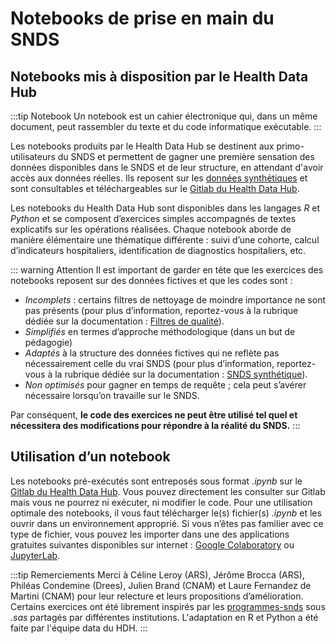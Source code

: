 # Notebooks de prise en main du SNDS
<!-- SPDX-License-Identifier: MPL-2.0 -->  

## Notebooks mis à disposition par le Health Data Hub
:::tip Notebook
Un notebook est un cahier électronique qui, dans un même document, peut rassembler du texte et du code informatique exécutable. 
:::

Les notebooks produits par le Health Data Hub se destinent aux primo-utilisateurs du SNDS et permettent de gagner une première sensation des données disponibles dans le SNDS et de leur structure, en attendant d'avoir accès aux données réelles. Ils reposent sur les [données synthétiques](donnees_synthetiques.md) et sont consultables et téléchargeables sur le [Gitlab du Health Data Hub]( https://gitlab.com/healthdatahub/formation/exercices-snds/-/tree/master/notebooks).

Les notebooks du Health Data Hub sont disponibles dans les langages *R* et *Python* et se composent d’exercices simples accompagnés de textes explicatifs sur les opérations réalisées. Chaque notebook aborde de manière élémentaire une thématique différente : suivi d’une cohorte, calcul d’indicateurs hospitaliers, identification de diagnostics hospitaliers, etc.

::: warning Attention
Il est important de garder en tête que les exercices des notebooks reposent sur des données fictives et que les codes sont :
-	*Incomplets* : certains filtres de nettoyage de moindre importance ne sont pas présents (pour plus d’information, reportez-vous à la rubrique dédiée sur la documentation : [Filtres de qualité](../fiches/scalpel_pipeline.md)).
-	*Simplifiés* en termes d’approche méthodologique (dans un but de pédagogie)
-	*Adaptés* à la structure des données fictives qui ne reflète pas nécessairement celle du vrai SNDS (pour plus d’information, reportez-vous à la rubrique dédiée sur la documentation : [SNDS synthétique](donnees_synthetiques.md)).
-	*Non optimisés* pour gagner en temps de requête ; cela peut s’avérer nécessaire lorsqu’on travaille sur le SNDS.


Par conséquent, **le code des exercices ne peut être utilisé tel quel et nécessitera des modifications pour répondre à la réalité du SNDS.**
:::

## Utilisation d’un notebook
Les notebooks pré-exécutés sont entreposés sous format *.ipynb* sur le [Gitlab du Health Data Hub]( https://gitlab.com/healthdatahub/formation/exercices-snds/-/tree/master/notebooks). Vous pouvez directement les consulter sur Gitlab mais vous ne pourrez ni exécuter, ni modifier le code. Pour une utilisation optimale des notebooks, il vous faut télécharger le(s) fichier(s) *.ipynb* et les ouvrir dans un environnement approprié. Si vous n’êtes pas familier avec ce type de fichier, vous pouvez les importer dans une des applications gratuites suivantes disponibles sur internet : [Google Colaboratory]( https://colab.research.google.com/notebooks/intro.ipynb) ou [JupyterLab](https://jupyter.org/try).


:::tip Remerciements
Merci à Céline Leroy (ARS), Jérôme Brocca (ARS), Philéas Condemine (Drees), Julien Brand (CNAM) et Laure Fernandez de Martini (CNAM) pour leur relecture et leurs propositions d’amélioration.
Certains exercices ont été librement inspirés par les [programmes-snds](programmes.md) sous *.sas* partagés par différentes institutions. L'adaptation en R et Python a été faite par l'équipe data du HDH. 
:::